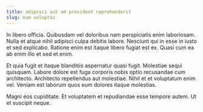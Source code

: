 ```yaml
---
title: adipisci aut ad provident reprehenderit
slug: eum voluptas
---
```


In libero officia. Quibusdam vel doloribus nam perspiciatis enim laboriosam. Nulla et atque nihil adipisci culpa debitis labore. Nesciunt qui in esse in iusto et sed explicabo. Ratione enim est itaque libero fugiat est ex. Quasi cum ea ab enim illo et sed et enim.

Et quia fugit et itaque blanditiis aspernatur quasi fugit. Molestiae sequi quisquam. Labore dolore est fuga corporis nobis optio recusandae cum architecto. Architecto repellendus aut molestiae. Nihil et et voluptatum enim vel. Veniam est laborum quos eum dolores itaque molestias.

Magni eos cupiditate. Et voluptatem et repudiandae esse tempore autem. Ut et suscipit neque.
